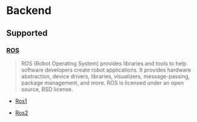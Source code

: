 # Backend

## Supported

### [ROS](https://wiki.ros.org/)
> ROS (Robot Operating System) provides libraries and tools to help software developers create robot applications. It provides hardware abstraction, device drivers, libraries, visualizers, message-passing, package management, and more. ROS is licensed under an open source, BSD license.

- [Ros1](https://wiki.ros.org/)
  
- [Ros2](http://docs.ros.org/en/rolling/)